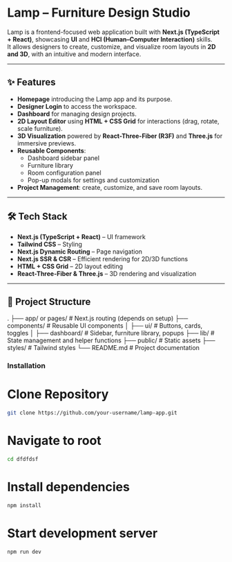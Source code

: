 # Lamp – Furniture Design Studio

Lamp is a frontend-focused web application built with **Next.js (TypeScript + React)**, showcasing **UI** and **HCI (Human–Computer Interaction)** skills.  
It allows designers to create, customize, and visualize room layouts in **2D and 3D**, with an intuitive and modern interface.  

---

## ✨ Features

- **Homepage** introducing the Lamp app and its purpose.  
- **Designer Login** to access the workspace.  
- **Dashboard** for managing design projects.  
- **2D Layout Editor** using **HTML + CSS Grid** for interactions (drag, rotate, scale furniture).  
- **3D Visualization** powered by **React-Three-Fiber (R3F)** and **Three.js** for immersive previews.  
- **Reusable Components**:
  - Dashboard sidebar panel  
  - Furniture library  
  - Room configuration panel  
  - Pop-up modals for settings and customization  
- **Project Management**: create, customize, and save room layouts.  

---

## 🛠️ Tech Stack

- **Next.js (TypeScript + React)** – UI framework  
- **Tailwind CSS** – Styling  
- **Next.js Dynamic Routing** – Page navigation  
- **Next.js SSR & CSR** – Efficient rendering for 2D/3D functions  
- **HTML + CSS Grid** – 2D layout editing  
- **React-Three-Fiber & Three.js** – 3D rendering and visualization  

---

## 📂 Project Structure

.
├── app/ or pages/ # Next.js routing (depends on setup)
├── components/ # Reusable UI components
│ ├── ui/ # Buttons, cards, toggles
│ ├── dashboard/ # Sidebar, furniture library, popups
├── lib/ # State management and helper functions
├── public/ # Static assets
├── styles/ # Tailwind styles
└── README.md # Project documentation


### Installation

# Clone Repository
```bash
git clone https://github.com/your-username/lamp-app.git
```

# Navigate to root
```bash
cd dfdfdsf
```

# Install dependencies
```bash
npm install
```

# Start development server
```bash
npm run dev
```
